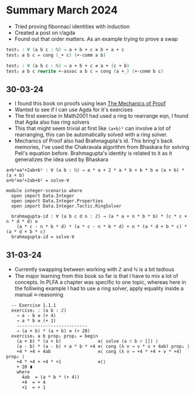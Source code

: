 # Summary March 2024

- Tried proving fibonnaci identities with induction
- Created a post on r/agda
- Found out that order matters. As an example trying to prove a swap

```agda
test₁ : ∀ (a b c : ℕ) → a + b + c ≡ b + a + c
test₁ a b c = cong (_+ c) (+-comm a b)

test₂ : ∀ (a b c : ℕ) → a + b + c ≡ a + (c + b)
test₂ a b c rewrite +-assoc a b c = cong (a +_) (+-comm b c)
```

## 30-03-24

- I found this book on proofs using lean [The Mechanics of Proof](https://hrmacbeth.github.io/math2001)
- Wanted to see if I can use Agda for it's exercises
- The first exercise in Math2001 had used a ring to rearrange eqn, I found that Agda also has ring solvers
- This that might seem trivial at first like `(a+b)²` can involve a lot of rearranging, this can be automatically 
solved with a ring solver.
- Mechanics of Proof also had Brahmagupta's id. This bring's back memories, I've used the Chakravala algorithm from Bhaskara for 
solving Pell's equation before. Brahmagupta's identity is related to it as it generalizes the idea used by Bhaskara

```
a+b²≡a²+2ab+b² : ∀ (a b : ℕ) → a * a + 2 * a * b + b * b ≡ (a + b) * (a + b)
a+b²≡a²+2ab+b² = solve-∀

module integer-scenario where
  open import Data.Integer
  open import Data.Integer.Properties
  open import Data.Integer.Tactic.RingSolver

  brahmagupta-id : ∀ (a b c d n : ℤ) → (a * a + n * b * b) * (c * c + n * d * d) ≡
    (a * c - n * b * d) * (a * c - n * b * d) + n * (a * d + b * c) * (a * d + b * c)
  brahmagupta-id = solve-∀
```

## 31-03-24

- Currently swapping between working with ℤ and ℕ is a bit tedious
- The major learning from this book so far is that I have to mix a lot of concepts. In PLFA a chapter was specific to one topic, whereas here in the folliwing example I had to use a ring solver, apply equality inside a manual ≡-reasoning

```
  -- Exercise 1.1.1
  exercise₁ : (a b : ℤ)
    → a - b ≡ (+ 4)
    → a * b ≡ (+ 1)
    ---------------------------
    → (a + b) * (a + b) ≡ (+ 20)
  exercise₁ a b prop₁ prop₂ = begin
    (a + b) * (a + b)              ≡⟨ solve (a ∷ b ∷ []) ⟩
    (a - b) * (a - b) + a * b * +4 ≡⟨ cong (λ v → v * v + 4ab) prop₁ ⟩
    +4 * +4 + 4ab                  ≡⟨ cong (λ v → +4 * +4 + v * +4) prop₂ ⟩
    +4 * +4 + +4 * +1              ≡⟨⟩
    + 20 ∎
    where
      4ab  = (a * b * (+ 4))
      +4  = + 4
      +1  = + 1
```
